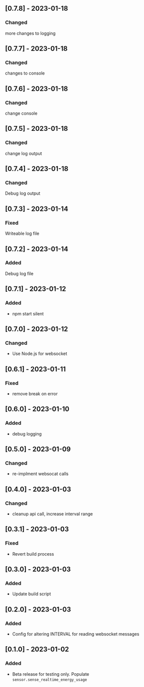 ## [0.7.8] - 2023-01-18

### Changed

more changes to logging

## [0.7.7] - 2023-01-18

### Changed

changes to console

## [0.7.6] - 2023-01-18

### Changed

change console

## [0.7.5] - 2023-01-18

### Changed

change log output

## [0.7.4] - 2023-01-18

### Changed

Debug log output

## [0.7.3] - 2023-01-14

### Fixed

Writeable log file

## [0.7.2] - 2023-01-14

### Added

Debug log file

## [0.7.1] - 2023-01-12

### Added

- npm start silent

## [0.7.0] - 2023-01-12

### Changed

- Use Node.js for websocket

## [0.6.1] - 2023-01-11

### Fixed

- remove break on error

## [0.6.0] - 2023-01-10

### Added

- debug logging

## [0.5.0] - 2023-01-09

### Changed

- re-implment websocat calls

## [0.4.0] - 2023-01-03

### Changed

- cleanup api call, increase interval range

## [0.3.1] - 2023-01-03

### Fixed

- Revert build process

## [0.3.0] - 2023-01-03

### Added

- Update build script

## [0.2.0] - 2023-01-03

### Added

- Config for altering INTERVAL for reading websocket messages

## [0.1.0] - 2023-01-02

### Added

- Beta release for testing only. Populate `sensor.sense_realtime_energy_usage`
